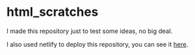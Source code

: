 # html_scratches

I made this repository just to test some ideas, no big deal.

I also used netlify to deploy this repository, you can see it [here](https://main--htmltesthazielh.netlify.app/).
